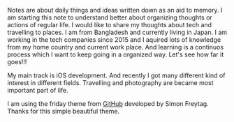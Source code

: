 Notes are about daily things and ideas written down as an aid to memory. I am starting this note to understand better about organizing thoughts or actions of regular life. I would like to share my thoughts about tech and travelling to places. I am from Bangladesh and currently living in Japan. I am working in the tech companies since 2015 and I aquired lots of knowledge from my home country and current work place. And learning is a continuos process which I want to keep going in a organized way. Let's see how far it goes!!!

My main track is iOS development. And recently I got many different kind of interest in different fields. Travelling and photography are became most important part of life.


I am using the friday theme from [GitHub](https://github.com/sfreytag/friday-theme) developed by Simon Freytag. Thanks for this simple beautiful theme.

